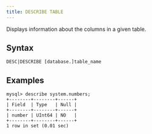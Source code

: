 ```yaml
---
title: DESCRIBE TABLE
---
```


Displays information about the columns in a given table.

## Syntax

```
DESC|DESCRIBE [database.]table_name
```

## Examples

```
mysql> describe system.numbers;
+--------+--------+------+
| Field  | Type   | Null |
+--------+--------+------+
| number | UInt64 | NO   |
+--------+--------+------+
1 row in set (0.01 sec)
```

